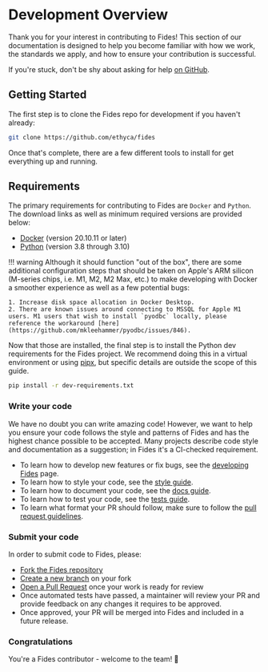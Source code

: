 # Development Overview

Thank you for your interest in contributing to Fides! This section of our documentation is designed to help you become familiar with how we work, the standards we apply, and how to ensure your contribution is successful.

If you're stuck, don't be shy about asking for help [on GitHub](https://github.com/ethyca/fides/issues).

## Getting Started

The first step is to clone the Fides repo for development if you haven't already:

```bash
git clone https://github.com/ethyca/fides
```

Once that's complete, there are a few different tools to install for get everything up and running.

## Requirements

The primary requirements for contributing to Fides are `Docker` and `Python`. The download links as well as minimum required versions are provided below:

* [Docker](https://www.docker.com/products/docker-desktop) (version 20.10.11 or later)
* [Python](https://www.python.org/downloads/) (version 3.8 through 3.10)

!!! warning
    Although it should function "out of the box", there are some additional configuration steps that should be taken on Apple's ARM silicon (M-series chips, i.e. M1, M2, M2 Max, etc.) to make developing with Docker a smoother experience as well as a few potential bugs:

    1. Increase disk space allocation in Docker Desktop.
    2. There are known issues around connecting to MSSQL for Apple M1 users. M1 users that wish to install `pyodbc` locally, please reference the workaround [here](https://github.com/mkleehammer/pyodbc/issues/846).

Now that those are installed, the final step is to install the Python dev requirements for the Fides project. We recommend doing this in a virtual environment or using [pipx](https://pypa.github.io/pipx/), but specific details are outside the scope of this guide.

```bash
pip install -r dev-requirements.txt
```

### Write your code

We have no doubt you can write amazing code! However, we want to help you ensure your code follows the style and patterns of Fides and has the highest chance possible to be accepted. Many projects describe code style and documentation as a suggestion; in Fides it's a CI-checked requirement.

* To learn how to develop new features or fix bugs, see the [developing Fides](developing_fides.md) page.
* To learn how to style your code, see the [style guide](code_style.md).
* To learn how to document your code, see the [docs guide](documentation.md).
* To learn how to test your code, see the [tests guide](testing.md).
* To learn what format your PR should follow, make sure to follow the [pull request guidelines](pull_requests.md).

### Submit your code

In order to submit code to Fides, please:

* [Fork the Fides repository](https://help.github.com/en/articles/fork-a-repo)
* [Create a new branch](https://help.github.com/en/desktop/contributing-to-projects/creating-a-branch-for-your-work) on your fork
* [Open a Pull Request](https://help.github.com/en/articles/creating-a-pull-request-from-a-fork) once your work is ready for review
* Once automated tests have passed, a maintainer will review your PR and provide feedback on any changes it requires to be approved.
* Once approved, your PR will be merged into Fides and included in a future release.

### Congratulations

You're a Fides contributor - welcome to the team! 🎉
